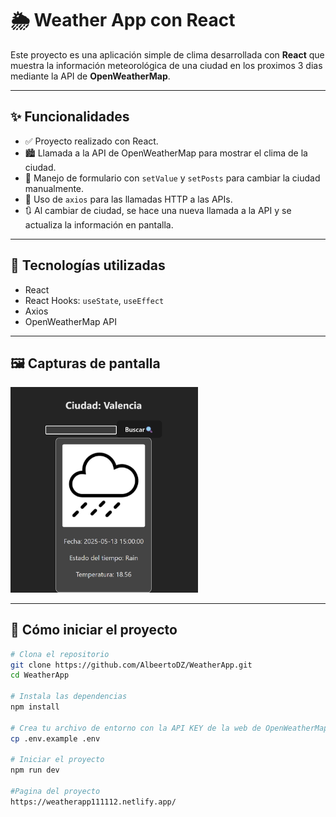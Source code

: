 # 🌦️ Weather App con React

Este proyecto es una aplicación simple de clima desarrollada con **React** que muestra la información meteorológica de una ciudad en los proximos 3 dias mediante la API de **OpenWeatherMap**.

---

## ✨ Funcionalidades

- ✅ Proyecto realizado con React.
- 🏙️ Llamada a la API de OpenWeatherMap para mostrar el clima de la ciudad.
- 🔄 Manejo de formulario con `setValue` y `setPosts` para cambiar la ciudad manualmente.
- 📡 Uso de `axios` para las llamadas HTTP a las APIs.
- 🔃 Al cambiar de ciudad, se hace una nueva llamada a la API y se actualiza la información en pantalla.

---

## 🧰 Tecnologías utilizadas

- React
- React Hooks: `useState`, `useEffect`
- Axios
- OpenWeatherMap API

---

## 🖼️ Capturas de pantalla

<img src="./src/assets/captura.png" alt="Captura de pantalla de la aplicación" width="300" />

---

## 🚀 Cómo iniciar el proyecto

```bash
# Clona el repositorio
git clone https://github.com/AlbeertoDZ/WeatherApp.git
cd WeatherApp

# Instala las dependencias
npm install

# Crea tu archivo de entorno con la API KEY de la web de OpenWeatherMap
cp .env.example .env

# Iniciar el proyecto
npm run dev

#Pagina del proyecto
https://weatherapp111112.netlify.app/